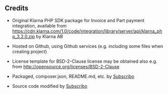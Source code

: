 ## Credits

* Original Klarna PHP SDK package for Invoice and Part payment integration,
available from https://cdn.klarna.com/1.0/code/integration/library/server/api/klarna_php_3.2.0.zip
by Klarna AB

* Hosted on Github, using Github services (e.g. including some files when creating project)

* License template for BSD-2-Clause license may be obtained also e.g. from http://opensource.org/licenses/BSD-2-Clause

* Packaged, composer.json, README.md, etc. by [Subscribo](http://subscribo.io)

* Source code modified by [Subscribo](http://subscribo.io)
